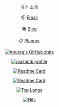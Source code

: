 <div align="center">

자기 소개<br>

📫 [Email](mailto:cha3088@gmail.com)

📚 [Blog](https://chachablog.vercel.app/)

📋 [Planner](https://www.notion.so/PLANNER-e0ce734f808f4a2fbad6fd7ba37e2f62)
  
  [![Anurag's GitHub stats](https://github-readme-stats.vercel.app/api?username=ChaCha3088&count_private=true&theme=gruvbox)](https://github.com/ChaCha3088?tab=repositories)
  
  [![mazandi profile](http://mazandi.herokuapp.com/api?handle=cha3088&theme=dark)](https://solved.ac/cha3088)
  
  [![Readme Card](https://github-readme-stats.vercel.app/api/pin/?username=ChaCha3088&repo=orderME&theme=gruvbox)](https://github.com/ChaCha3088/orderME)
  
  [![Readme Card](https://github-readme-stats.vercel.app/api/pin/?username=ChaCha3088&repo=RC-Beam-Design&theme=gruvbox)](https://github.com/ChaCha3088/RC-Beam-Design)

  [![Top Langs](https://github-readme-stats.vercel.app/api/top-langs/?username=ChaCha3088&layout=compact&theme=gruvbox)](https://github.com/ChaCha3088?tab=repositories)
  
  [![Hits](https://hits.seeyoufarm.com/api/count/incr/badge.svg?url=https%3A%2F%2Fgithub.com%2Fchacha3088&count_bg=%23FFFFFF&title_bg=%23555555&icon=&icon_color=%23555555&title=hits&edge_flat=true)](https://hits.seeyoufarm.com)
  
</div>
